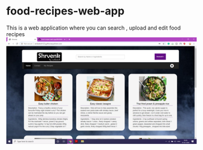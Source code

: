 # food-recipes-web-app
This is a web application where you can search , upload and edit food recipes
![](https://github.com/shrvenk/food-recipes-web-app/blob/master/Screenshot%20(472).png)
